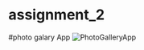 # assignment_2
#photo galary App
![PhotoGalleryApp](https://github.com/ReturajProshad/assignment_two/assets/130851471/86e24737-bbb7-4adf-8b8a-c00105b83826)
